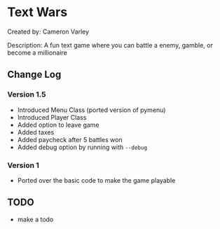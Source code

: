 # Text Wars

Created by: Cameron Varley

Description: A fun text game where you can battle a enemy, gamble, or become a millionaire

## Change Log

### Version 1.5

-   Introduced Menu Class (ported version of pymenu)
-   Introduced Player Class
-   Added option to leave game
-   Added taxes
-   Added paycheck after 5 battles won
-   Added debug option by running with `--debug`

### Version 1

-   Ported over the basic code to make the game playable

## TODO

-   make a todo
